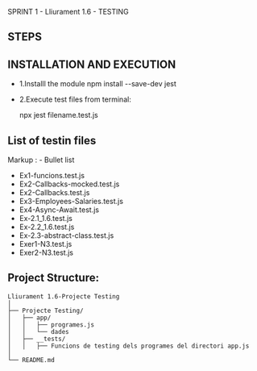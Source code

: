 SPRINT 1  - Lliurament 1.6 - TESTING

## STEPS

## INSTALLATION AND EXECUTION
* 1.Installl the module npm install --save-dev jest

* 2.Execute test files from terminal:

    npx jest filename.test.js

## List of testin files
Markup : - Bullet list
        
  - Ex1-funcions.test.js
  - Ex2-Callbacks-mocked.test.js
  - Ex2-Callbacks.test.js
  - Ex3-Employees-Salaries.test.js
  - Ex4-Async-Await.test.js
  - Ex-2.1_1.6.test.js
  - Ex-2.2_1.6.test.js
  - Ex-2.3-abstract-class.test.js
  - Exer1-N3.test.js
  - Exer2-N3.test.js
            
            
## Project Structure:
```
Lliurament 1.6-Projecte Testing
│
├── Projecte Testing/
│   ├── app/
│   │   ├── programes.js
│   │   └── dades
│   ├── __tests/
│   │   ├── Funcions de testing dels programes del directori app.js
│
└── README.md
```


